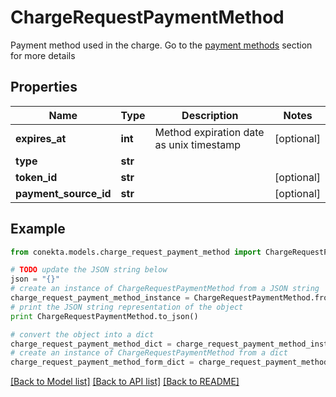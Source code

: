 # ChargeRequestPaymentMethod

Payment method used in the charge. Go to the [payment methods](https://developers.conekta.com/reference/m%C3%A9todos-de-pago) section for more details 

## Properties
Name | Type | Description | Notes
------------ | ------------- | ------------- | -------------
**expires_at** | **int** | Method expiration date as unix timestamp | [optional] 
**type** | **str** |  | 
**token_id** | **str** |  | [optional] 
**payment_source_id** | **str** |  | [optional] 

## Example

```python
from conekta.models.charge_request_payment_method import ChargeRequestPaymentMethod

# TODO update the JSON string below
json = "{}"
# create an instance of ChargeRequestPaymentMethod from a JSON string
charge_request_payment_method_instance = ChargeRequestPaymentMethod.from_json(json)
# print the JSON string representation of the object
print ChargeRequestPaymentMethod.to_json()

# convert the object into a dict
charge_request_payment_method_dict = charge_request_payment_method_instance.to_dict()
# create an instance of ChargeRequestPaymentMethod from a dict
charge_request_payment_method_form_dict = charge_request_payment_method.from_dict(charge_request_payment_method_dict)
```
[[Back to Model list]](../README.md#documentation-for-models) [[Back to API list]](../README.md#documentation-for-api-endpoints) [[Back to README]](../README.md)


